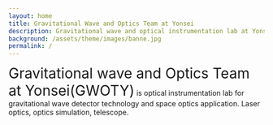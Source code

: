 ```yaml
---
layout: home
title: Gravitational Wave and Optics Team at Yonsei
description: Gravitational wave and optical instrumentation lab at Yonsei University
background: /assets/theme/images/banne.jpg
permalink: /
---
```


<span style="font-size:28px">Gravitational wave and Optics Team at Yonsei(GWOTY)</span> is optical instrumentation lab for gravitational wave detector technology and space optics application. Laser optics, optics simulation, telescope.

